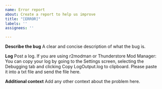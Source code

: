 ```yaml
---
name: Error report
about: Create a report to help us improve
title: "[ERROR]"
labels: ''
assignees: ''

---
```


**Describe the bug**
A clear and concise description of what the bug is.

**Log**
Post a log.
If you are using r2modman or Thunderstore Mod Manager:
You can copy your log by going to the Settings screen, selecting the Debugging tab and clicking Copy LogOutput.log to clipboard.
Please paste it into a txt file and send the file here.


**Additional context**
Add any other context about the problem here.
